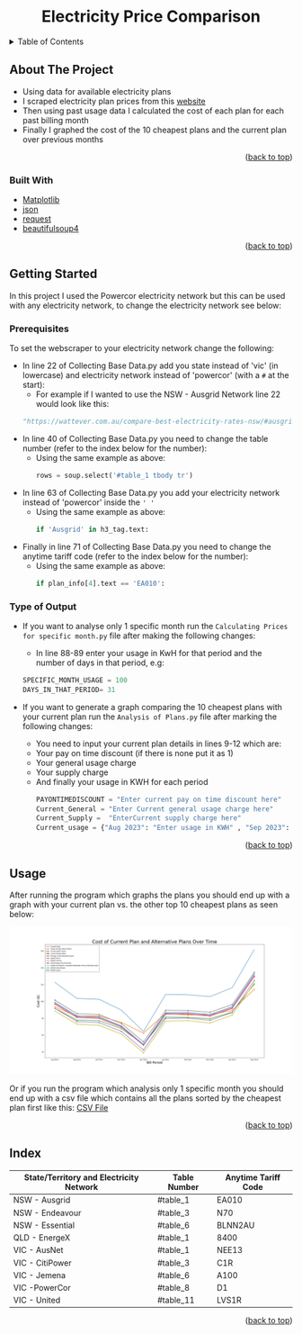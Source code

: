 <a id="readme-top"></a>
<h1 align="center">Electricity Price Comparison</h1>


<!-- TABLE OF CONTENTS -->
<details>
  <summary>Table of Contents</summary>
  <ol>
    <li>
      <a href="#about-the-project">About The Project</a>
      <ul>
        <li><a href="#built-with">Built With</a></li>
      </ul>
    </li>
    <li>
      <a href="#getting-started">Getting Started</a>
      <ul>
        <li><a href="#prerequisites">Prerequisites</a></li>
        <li><a href="#type-of-output">Type of Output</a></li>
      </ul>
    </li>
    <li><a href="#usage">Usage</a></li>
    <li><a href="#index">Index</a></li>
  </ol>
</details>



<!-- ABOUT THE PROJECT -->
## About The Project

* Using data for available electricity plans
* I scraped electricity plan prices from this [website]
* Then using past usage data I calculated the cost of each plan for each past billing month
* Finally I graphed the cost of the 10 cheapest plans and the current plan over previous months

<p align="right">(<a href="#readme-top">back to top</a>)</p>



### Built With

* [Matplotlib]
* [json]
* [request]
* [beautifulsoup4]
<p align="right">(<a href="#readme-top">back to top</a>)</p>



<!-- GETTING STARTED -->
## Getting Started

In this project I used the Powercor electricity network but this can be used with any electricity network, to change the electricity network see below:

### Prerequisites

To set the webscraper to your electricity network change the following:
* In line 22 of  Collecting Base Data.py add you state instead of 'vic' (in lowercase) and electricity network instead of 'powercor' (with a `#` at the start):
    * For example if I wanted to use the NSW - Ausgrid Network line 22 would look like this:
  ```python
  "https://wattever.com.au/compare-best-electricity-rates-nsw/#ausgrid"
  ```
* In line 40 of Collecting Base Data.py you need to change the table number (refer to the index below for the number):
    * Using the same example as above:
      ```python
      rows = soup.select('#table_1 tbody tr')
      ```
* In line 63 of Collecting Base Data.py you add your electricity network instead of 'powercor' inside the `' '`
   * Using the same example as above:
     ```python
     if 'Ausgrid' in h3_tag.text:
     ```
* Finally in line 71 of Collecting Base Data.py you need to change the anytime tariff code (refer to the index below for the number):
    * Using the same example as above:
      ```python
      if plan_info[4].text == 'EA010':
      ```

### Type of Output

* If you want to analyse only 1 specific month run the `Calculating Prices for specific month.py` file after making the following changes:
    * In line 88-89 enter your usage in KwH for that period and the number of days in that period, e.g:
    ```python
    SPECIFIC_MONTH_USAGE = 100
    DAYS_IN_THAT_PERIOD= 31 
    ```

* If you want to generate a graph comparing the 10 cheapest plans with your current plan run the `Analysis of Plans.py` file after marking the following changes:
    * You need to input your current plan details in lines 9-12 which are:
    * Your pay on time discount (if there is none put it as 1)
    * Your general usage charge
    * Your  supply charge
    * And finally your usage in KWH for each period
      ```python
      PAYONTIMEDISCOUNT = "Enter current pay on time discount here"
      Current_General = "Enter Current general usage charge here"
      Current_Supply =  "EnterCurrent supply charge here"
      Current_usage = {"Aug 2023": "Enter usage in KWH" , "Sep 2023": "Enter usage in KWH" ,"Oct 2023": "Enter usage in KWH" , "Nov 2023": "Enter usage in KWH", "Dec 2023": "Enter usage in KWH" ,"Jan 2024":"Enter usage in KWH", "Feb 2024": "Enter usage in KWH", "Mar 2024": "Enter usage in KWH", "Apr 2024": "Enter usage in KWH", "May 2024": "Enter usage in KWH"}
      ```

<p align="right">(<a href="#readme-top">back to top</a>)</p>

<!-- USAGE EXAMPLES -->
## Usage

After running the program which graphs the plans you should end up with a graph with your current plan vs. the other top 10 cheapest plans as seen below:

![Screenshot comparision graph.](https://github.com/C00lplayer/Electricity-Price-Comparison/blob/main/Graph%20of%20Plans%20Over%20Time.png?raw=true)

Or if you run the program which analysis only 1 specific month you should end up with a csv file which contains all the plans sorted by the cheapest plan first like this: [CSV File]
<p align="right">(<a href="#readme-top">back to top</a>)</p>



<!-- ACKNOWLEDGMENTS -->
## Index

| State/Territory and Electricity Network  | Table Number | Anytime Tariff Code|
| ------------- | ------------- | ------------- |
| NSW - Ausgrid  | #table_1  | EA010  |
| NSW - Endeavour  | #table_3  | N70  |
| NSW - Essential  | #table_6  | BLNN2AU  |
| QLD - EnergeX  | #table_1  | 8400  |
| VIC - AusNet  | #table_1  | NEE13  |
| VIC - CitiPower  | #table_3  | C1R  |
| VIC - Jemena  | #table_6  | A100  |
| VIC -PowerCor  | #table_8  | D1  |
| VIC - United  | #table_11  | LVS1R  |

<p align="right">(<a href="#readme-top">back to top</a>)</p>



<!-- MARKDOWN LINKS & IMAGES -->
<!-- https://www.markdownguide.org/basic-syntax/#reference-style-links -->
[website]: https://wattever.com.au/compare-best-electricity-rates-vic/#powercor
[Matplotlib]: https://matplotlib.org/
[json]: https://www.json.org
[request]: https://pypi.org/project/requests/
[beautifulsoup4]: https://pypi.org/project/beautifulsoup4/
[CSV File]: https://github.com/C00lplayer/Electricity-Price-Comparison/blob/main/sorted-plans-for-specific-month.csv

